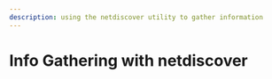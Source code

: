 ```yaml
---
description: using the netdiscover utility to gather information
---
```


# Info Gathering with netdiscover

